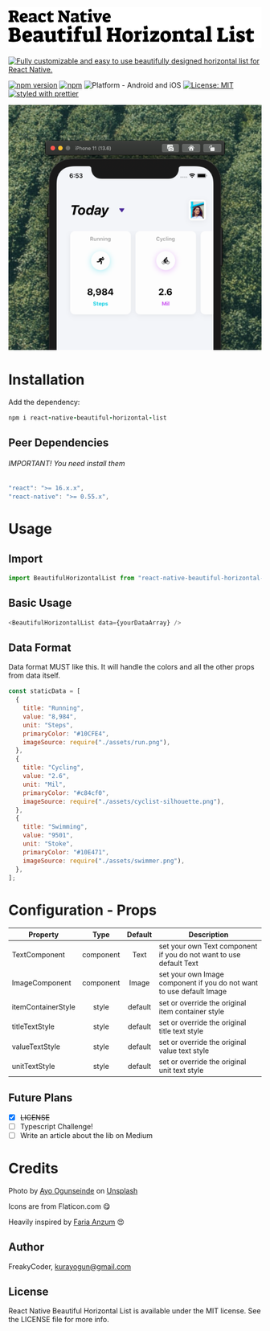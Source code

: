 <img alt="React Native Beautiful Horizontal List" src="assets/logo.png" width="1050"/>

[![Fully customizable and easy to use beautifully designed horizontal list for React Native.](https://img.shields.io/badge/-Fully%20customizable%20and%20easy%20to%20use%20beautifully%20designed%20horizontal%20list%20for%20React%20Native.-orange?style=for-the-badge)](https://github.com/WrathChaos/react-native-beautiful-horizontal-list)

[![npm version](https://img.shields.io/npm/v/react-native-beautiful-horizontal-list.svg?style=for-the-badge)](https://www.npmjs.com/package/react-native-beautiful-horizontal-list)
[![npm](https://img.shields.io/npm/dt/react-native-beautiful-horizontal-list.svg?style=for-the-badge)](https://www.npmjs.com/package/react-native-beautiful-horizontal-list)
![Platform - Android and iOS](https://img.shields.io/badge/platform-Android%20%7C%20iOS-blue.svg?style=for-the-badge)
[![License: MIT](https://img.shields.io/badge/License-MIT-green.svg?style=for-the-badge)](https://opensource.org/licenses/MIT)
[![styled with prettier](https://img.shields.io/badge/styled_with-prettier-ff69b4.svg?style=for-the-badge)](https://github.com/prettier/prettier)

<p align="center">
  <img alt="React Native Beautiful Horizontal List"
        src="assets/Screenshots/example.png" />
</p>

# Installation

Add the dependency:

```ruby
npm i react-native-beautiful-horizontal-list
```

## Peer Dependencies

###### IMPORTANT! You need install them

```js
"react": ">= 16.x.x",
"react-native": ">= 0.55.x",
```

# Usage

## Import

```js
import BeautifulHorizontalList from "react-native-beautiful-horizontal-list";
```

## Basic Usage

```js
<BeautifulHorizontalList data={yourDataArray} />
```

## Data Format

Data format MUST like this. It will handle the colors and all the other props from data itself.

```js
const staticData = [
  {
    title: "Running",
    value: "8,984",
    unit: "Steps",
    primaryColor: "#10CFE4",
    imageSource: require("./assets/run.png"),
  },
  {
    title: "Cycling",
    value: "2.6",
    unit: "Mil",
    primaryColor: "#c84cf0",
    imageSource: require("./assets/cyclist-silhouette.png"),
  },
  {
    title: "Swimming",
    value: "9501",
    unit: "Stoke",
    primaryColor: "#10E471",
    imageSource: require("./assets/swimmer.png"),
  },
];
```

# Configuration - Props

| Property           |   Type    | Default | Description                                                          |
| ------------------ | :-------: | :-----: | -------------------------------------------------------------------- |
| TextComponent      | component |  Text   | set your own Text component if you do not want to use default Text   |
| ImageComponent     | component |  Image  | set your own Image component if you do not want to use default Image |
| itemContainerStyle |   style   | default | set or override the original item container style                    |
| titleTextStyle     |   style   | default | set or override the original title text style                        |
| valueTextStyle     |   style   | default | set or override the original value text style                        |
| unitTextStyle      |   style   | default | set or override the original unit text style                         |

## Future Plans

- [x] ~~LICENSE~~
- [ ] Typescript Challenge!
- [ ] Write an article about the lib on Medium

# Credits

<span>Photo by <a href="https://unsplash.com/@armedshutter?utm_source=unsplash&amp;utm_medium=referral&amp;utm_content=creditCopyText">Ayo Ogunseinde</a> on <a href="https://unsplash.com/?utm_source=unsplash&amp;utm_medium=referral&amp;utm_content=creditCopyText">Unsplash</a></span>

Icons are from Flaticon.com 😋

Heavily inspired by [Faria Anzum](https://dribbble.com/shots/6164824-Hourly/attachments/1321895) 😍

## Author

FreakyCoder, kurayogun@gmail.com

## License

React Native Beautiful Horizontal List is available under the MIT license. See the LICENSE file for more info.
